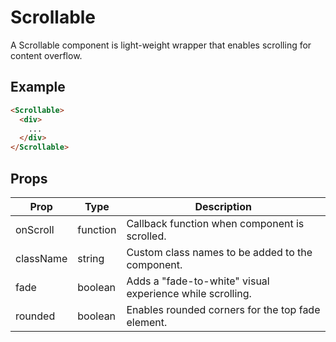 # Scrollable

A Scrollable component is light-weight wrapper that enables scrolling for content overflow.


## Example

```html
<Scrollable>
  <div>
    ...
  </div>
</Scrollable>
```


## Props

| Prop | Type | Description |
| --- | --- | --- |
| onScroll | function | Callback function when component is scrolled. |
| className | string | Custom class names to be added to the component. |
| fade | boolean | Adds a "fade-to-white" visual experience while scrolling. |
| rounded | boolean | Enables rounded corners for the top fade element. |
